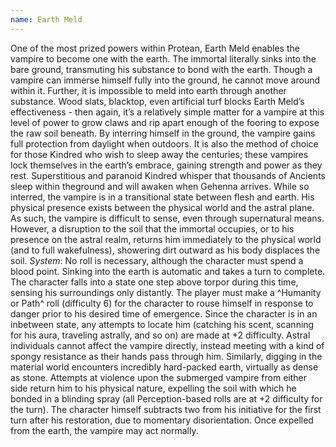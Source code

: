 ```yaml
---
name: Earth Meld
---
```


One of the most prized powers within Protean, Earth Meld enables the vampire to become one with the earth. The immortal literally sinks into the bare ground, transmuting his substance to bond with the earth. Though a vampire can immerse himself fully into the ground, he cannot move around within it. Further, it is impossible to meld into earth through another substance. Wood slats, blacktop, even artificial turf blocks Earth Meld’s effectiveness - then again, it’s a relatively simple matter for a vampire at this level of power to grow claws and rip apart enough of the fooring to expose the raw soil beneath. By interring himself in the ground, the vampire gains full protection from daylight when outdoors. It is also the method of choice for those Kindred who wish to sleep away the centuries; these vampires lock themselves in the earth’s embrace, gaining strength and power as they rest. Superstitious and paranoid Kindred whisper that thousands of Ancients sleep within theground and will awaken when Gehenna arrives. While so interred, the vampire is in a transitional state between flesh and earth. His physical presence exists between the physical world and the astral plane. As such, the vampire is difficult to sense, even through supernatural means. However, a disruption to the soil that the immortal occupies, or to his presence on the astral realm, returns him immediately to the physical world (and to full wakefulness), showering dirt outward as his body displaces the soil.
_System_: No roll is necessary, although the character must spend a blood point. Sinking into the earth is automatic and takes a turn to complete. The character falls into a state one step above torpor during this time, sensing his surroundings only distantly. The player must make a ^Humanity or Path^ roll (difficulty 6) for the character to rouse himself in response to danger prior to his desired time of emergence. Since the character is in an inbetween state, any attempts to locate him (catching his scent, scanning for his aura, traveling astrally, and so on) are made at +2 difficulty. Astral individuals cannot affect the vampire directly, instead meeting with a kind of spongy resistance as their hands pass through him. Similarly, digging in the material world encounters incredibly hard-packed earth, virtually as dense as stone. Attempts at violence upon the submerged vampire from either side return him to his physical nature, expelling the soil with which he bonded in a blinding spray (all Perception-based rolls are at +2 difficulty for the turn). The character himself subtracts two from his initiative for the first turn after his restoration, due to momentary disorientation. Once expelled from the earth, the vampire may act normally.